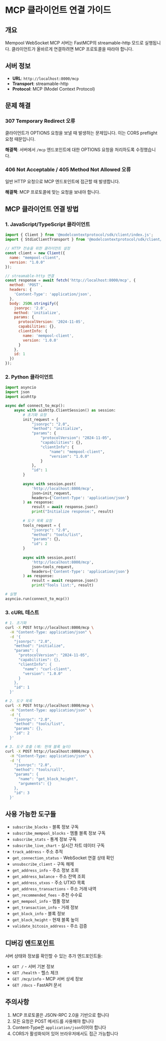 # MCP 클라이언트 연결 가이드

## 개요

Mempool WebSocket MCP 서버는 FastMCP의 streamable-http 모드로 실행됩니다. 클라이언트가 올바르게 연결하려면 MCP 프로토콜을 따라야 합니다.

## 서버 정보

- **URL**: `http://localhost:8000/mcp`
- **Transport**: streamable-http
- **Protocol**: MCP (Model Context Protocol)

## 문제 해결

### 307 Temporary Redirect 오류

클라이언트가 OPTIONS 요청을 보낼 때 발생하는 문제입니다. 이는 CORS preflight 요청 때문입니다.

**해결책**: 서버에서 `/mcp` 엔드포인트에 대한 OPTIONS 요청을 처리하도록 수정했습니다.

### 406 Not Acceptable / 405 Method Not Allowed 오류

일반 HTTP 요청으로 MCP 엔드포인트에 접근할 때 발생합니다.

**해결책**: MCP 프로토콜에 맞는 요청을 보내야 합니다.

## MCP 클라이언트 연결 방법

### 1. JavaScript/TypeScript 클라이언트

```javascript
import { Client } from '@modelcontextprotocol/sdk/client/index.js';
import { StdioClientTransport } from '@modelcontextprotocol/sdk/client/stdio.js';

// HTTP 전송을 위한 클라이언트 설정
const client = new Client({
  name: "mempool-client",
  version: "1.0.0"
});

// streamable-http 연결
const response = await fetch('http://localhost:8000/mcp', {
  method: 'POST',
  headers: {
    'Content-Type': 'application/json',
  },
  body: JSON.stringify({
    jsonrpc: '2.0',
    method: 'initialize',
    params: {
      protocolVersion: '2024-11-05',
      capabilities: {},
      clientInfo: {
        name: 'mempool-client',
        version: '1.0.0'
      }
    },
    id: 1
  })
});
```

### 2. Python 클라이언트

```python
import asyncio
import json
import aiohttp

async def connect_to_mcp():
    async with aiohttp.ClientSession() as session:
        # 초기화 요청
        init_request = {
            "jsonrpc": "2.0",
            "method": "initialize",
            "params": {
                "protocolVersion": "2024-11-05",
                "capabilities": {},
                "clientInfo": {
                    "name": "mempool-client",
                    "version": "1.0.0"
                }
            },
            "id": 1
        }
        
        async with session.post(
            'http://localhost:8000/mcp',
            json=init_request,
            headers={'Content-Type': 'application/json'}
        ) as response:
            result = await response.json()
            print("Initialize response:", result)
        
        # 도구 목록 요청
        tools_request = {
            "jsonrpc": "2.0",
            "method": "tools/list",
            "params": {},
            "id": 2
        }
        
        async with session.post(
            'http://localhost:8000/mcp',
            json=tools_request,
            headers={'Content-Type': 'application/json'}
        ) as response:
            result = await response.json()
            print("Tools list:", result)

# 실행
asyncio.run(connect_to_mcp())
```

### 3. cURL 테스트

```bash
# 1. 초기화
curl -X POST http://localhost:8000/mcp \
  -H "Content-Type: application/json" \
  -d '{
    "jsonrpc": "2.0",
    "method": "initialize",
    "params": {
      "protocolVersion": "2024-11-05",
      "capabilities": {},
      "clientInfo": {
        "name": "curl-client",
        "version": "1.0.0"
      }
    },
    "id": 1
  }'

# 2. 도구 목록
curl -X POST http://localhost:8000/mcp \
  -H "Content-Type: application/json" \
  -d '{
    "jsonrpc": "2.0",
    "method": "tools/list",
    "params": {},
    "id": 2
  }'

# 3. 도구 호출 (예: 현재 블록 높이)
curl -X POST http://localhost:8000/mcp \
  -H "Content-Type: application/json" \
  -d '{
    "jsonrpc": "2.0",
    "method": "tools/call",
    "params": {
      "name": "get_block_height",
      "arguments": {}
    },
    "id": 3
  }'
```

## 사용 가능한 도구들

- `subscribe_blocks` - 블록 정보 구독
- `subscribe_mempool_blocks` - 멤풀 블록 정보 구독
- `subscribe_stats` - 통계 정보 구독
- `subscribe_live_chart` - 실시간 차트 데이터 구독
- `track_address` - 주소 추적
- `get_connection_status` - WebSocket 연결 상태 확인
- `unsubscribe_client` - 구독 해제
- `get_address_info` - 주소 정보 조회
- `get_address_balance` - 주소 잔액 조회
- `get_address_utxos` - 주소 UTXO 목록
- `get_address_transactions` - 주소 거래 내역
- `get_recommended_fees` - 추천 수수료
- `get_mempool_info` - 멤풀 정보
- `get_transaction_info` - 거래 정보
- `get_block_info` - 블록 정보
- `get_block_height` - 현재 블록 높이
- `validate_bitcoin_address` - 주소 검증

## 디버깅 엔드포인트

서버 상태와 정보를 확인할 수 있는 추가 엔드포인트들:

- `GET /` - 서버 기본 정보
- `GET /health` - 헬스 체크
- `GET /mcp/info` - MCP 서버 상세 정보
- `GET /docs` - FastAPI 문서

## 주의사항

1. MCP 프로토콜은 JSON-RPC 2.0을 기반으로 합니다
2. 모든 요청은 POST 메서드를 사용해야 합니다
3. Content-Type은 `application/json`이어야 합니다
4. CORS가 활성화되어 있어 브라우저에서도 접근 가능합니다 